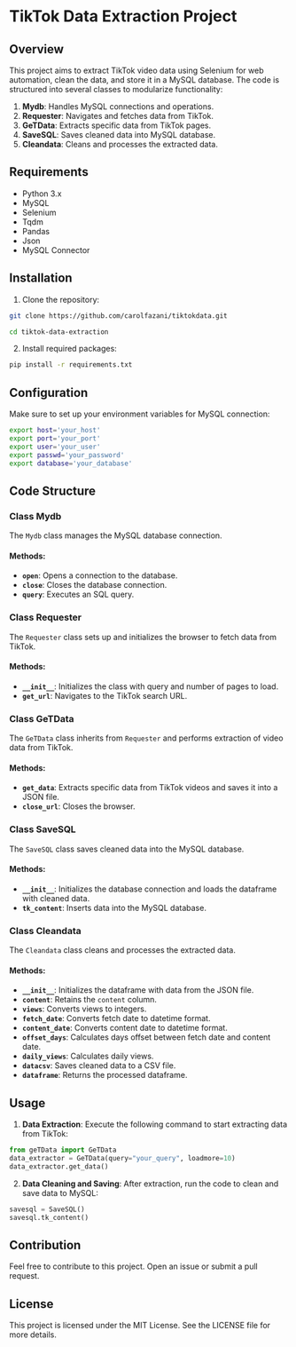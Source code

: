 # TikTok Data Extraction Project

## Overview

This project aims to extract TikTok video data using Selenium for web automation, clean the data, and store it in a MySQL database. The code is structured into several classes to modularize functionality:

1. **Mydb**: Handles MySQL connections and operations.
2. **Requester**: Navigates and fetches data from TikTok.
3. **GeTData**: Extracts specific data from TikTok pages.
4. **SaveSQL**: Saves cleaned data into MySQL database.
5. **Cleandata**: Cleans and processes the extracted data.

## Requirements

- Python 3.x
- MySQL
- Selenium
- Tqdm
- Pandas
- Json
- MySQL Connector

## Installation

1. Clone the repository:

```bash
git clone https://github.com/carolfazani/tiktokdata.git

cd tiktok-data-extraction
```

2. Install required packages:

```bash
pip install -r requirements.txt
```

## Configuration

Make sure to set up your environment variables for MySQL connection:

```bash
export host='your_host'
export port='your_port'
export user='your_user'
export passwd='your_password'
export database='your_database'
```

## Code Structure

### Class Mydb

The `Mydb` class manages the MySQL database connection.

#### Methods:

- **`open`**: Opens a connection to the database.
- **`close`**: Closes the database connection.
- **`query`**: Executes an SQL query.

### Class Requester

The `Requester` class sets up and initializes the browser to fetch data from TikTok.

#### Methods:

- **`__init__`**: Initializes the class with query and number of pages to load.
- **`get_url`**: Navigates to the TikTok search URL.

### Class GeTData

The `GeTData` class inherits from `Requester` and performs extraction of video data from TikTok.

#### Methods:

- **`get_data`**: Extracts specific data from TikTok videos and saves it into a JSON file.
- **`close_url`**: Closes the browser.

### Class SaveSQL

The `SaveSQL` class saves cleaned data into the MySQL database.

#### Methods:

- **`__init__`**: Initializes the database connection and loads the dataframe with cleaned data.
- **`tk_content`**: Inserts data into the MySQL database.

### Class Cleandata

The `Cleandata` class cleans and processes the extracted data.

#### Methods:

- **`__init__`**: Initializes the dataframe with data from the JSON file.
- **`content`**: Retains the `content` column.
- **`views`**: Converts views to integers.
- **`fetch_date`**: Converts fetch date to datetime format.
- **`content_date`**: Converts content date to datetime format.
- **`offset_days`**: Calculates days offset between fetch date and content date.
- **`daily_views`**: Calculates daily views.
- **`datacsv`**: Saves cleaned data to a CSV file.
- **`dataframe`**: Returns the processed dataframe.

## Usage

1. **Data Extraction**: Execute the following command to start extracting data from TikTok:

```python
from geTData import GeTData
data_extractor = GeTData(query="your_query", loadmore=10)
data_extractor.get_data()
```

2. **Data Cleaning and Saving**: After extraction, run the code to clean and save data to MySQL:

```python
savesql = SaveSQL()
savesql.tk_content()
```

## Contribution

Feel free to contribute to this project. Open an issue or submit a pull request.

## License

This project is licensed under the MIT License. See the LICENSE file for more details.

